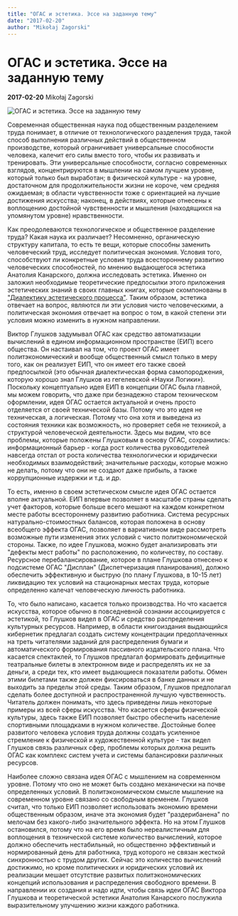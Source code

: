 ```yaml
---
title: "ОГАС и эстетика. Эссе на заданную тему"
date: "2017-02-20"
author: "Mikołaj Zagorski"
---
```


# ОГАС и эстетика. Эссе на заданную тему

**2017-02-20** Mikołaj Zagorski

![ОГАС и эстетика. Эссе на заданную тему](http://uacomputing.com/wp-content/uploads/2012/05/01_Glushkov_port.jpg)

Современная общественная наука под общественным разделением труда понимает, в отличие от технологического разделения труда, такой способ выполнения различных действий в общественном производстве, который ограничивает универсальные способности человека, калечит его силы вместо того, чтобы их развивать и тренировать. Эти универсальные способности, согласно современных взглядов, концентрируются в мышлении на самом лучшем уровне, который только был выработан; в физической культуре - на уровне, достаточном для продолжительности жизни не короче, чем средняя ожидаемая; в области чувственности тоже с ориентацией на лучшие достижения искусства; наконец, в действиях, которые отнесены к воплощению достойной чувственности и мышления (находящихся на упомянутом уровне) нравственности.

Как преодолеваются технологическое и общественное разделение труда? Какая наука их различает? Несомненно, органическую структуру капитала, то есть те вещи, которые способны заменить человеческий труд, исследует политическая экономия. Условия того, способствуют ли конкретные условия труда всестороннему развитию человеческих способностей, по мнению выдающегося эстетика Анатолия Канарского, должна исследовать эстетика. Именно он заложил необходимые теоретические предпосылки этого приложения эстетических знаний в своих главных книгах, которые скомпонованы в ["Диалектику эстетического процесса"](https://clck.yandex.ru/redir/dv/*data=url%3Dhttp%253A%252F%252Fpropaganda-journal.net%252Flibrary.php%26ts%3D1487622574%26uid%3D9684191991487451295&sign=242eff9f599b3d97a042d4142faae644&keyno=1). Таким образом, эстетика отвечает на вопрос, являются ли эти условия чисто человеческими, а политическая экономия отвечает на вопрос о том, в какой степени эти условия можно изменить в нужном направлении.

Виктор Глушков задумывал ОГАС как средство автоматизации вычислений в едином информационном пространстве (ЕИП) всего общества. Он настаивал на том, что проект ОГАС имеет политэкономический и вообще общественный смысл только в меру того, как он реализует ЕИП, что он имеет его также своей предпосылкой (это обычная диалектическая форма самопороджения, которую хорошо знал Глушков из гегелевской «Науки Логики»). Поскольку концептуально идея ЕИП в концепции ОГАС была главной, мы можем говорить, что даже при безнадежно старом техническом оформлении, идея ОГАС остается актуальной и очень просто отделяется от своей технической базы. Потому что это идея не техническая, а логическая. Потому что она хотя и выведена из состояния техники как возможность, но проверяет себя не техникой, а структурой человеческой деятельности. Здесь мы видим, что все проблемы, которые положены Глушковым в основу ОГАС, сохранились: информационный барьер - когда рост количества руководителей навсегда отстал от роста количества технологически и юридически необходимых взаимодействий; значительные расходы, которые можно не делать, потому что они не создают даже прибыль, а также коррупционные издержки и т.д. и др.

То есть, именно в своем эстетическом смысле идея ОГАС остается вполне актуальной. ЕИП впервые позволяет в масштабе страны сделать учет факторов, которые больше всего мешают на каждом конкретном месте работы всестороннему развитию работника. Система ресурсных натурально-стоимостных балансов, которая положена в основу всеобщего эффекта ОГАС, позволяет в вариативном виде рассмотреть возможные пути изменения этих условий с чисто политэкономической стороны. Также, по идее Глушкова, можно будет анализировать эти "дефекты мест работы" по расположению, по количеству, по составу. Ресурсное перебалансирование, которое в плане Глушкова отнесено к подсистеме ОГАС "Дисплан" (Диспетчеризация планирования), должно обеспечить эффективную и быструю (по плану Глушкова, в 10-15 лет) ликвидацию тех условий на стационарных местах труда, которые определенно калечат человеческую личность работника.

То, что было написано, касается только производства. Но что касается искусства, которое обычно в повседневной сознании ассоциируется с эстетикой, то Глушков видел в ОГАС и средство распределения культурных ресурсов. Например, в области книгоиздания выдающийся кибернетик предлагал создать систему концентрации предоплаченных на треть читателями заданий для распределения бумаги и автоматического формирования пассивного издательского плана. Что касается спектаклей, то Глушков предлагал формировать дефицитные театральные билеты в электронном виде и распределять их не за деньги, а среди тех, кто имеет выдающиеся показатели работы. Обмен этими билетами также должен фиксироваться в банке данных и не выходить за пределы этой среды. Таким образом, Глушков предполагал сделать более доступной и распространенной лучшую чувственность. Читатель должен понимать, что здесь приведены лишь некоторые примеры из всей сферы искусства. Что касается сферы физической культуры, здесь также ЕИП позволяет быстро обеспечить население спортивными площадками в нужном количестве. Достойные более развитого человека условия труда должны создать усиленное стремление к физической и художественной культуре - так видел Глушков связь различных сфер, проблемы которых должна решить ОГАС как комплекс систем учета и системы балансировки различных ресурсов.

Наиболее сложно связана идея ОГАС с мышлением на современном уровне. Потому что оно не может быть создано механически на почве определенных условий. В политэкономическом смысле мышление на современном уровне связано со свободным временем. Глушков считал, что только ЕИП позволяет использовать экономию времени общественным образом, иначе эта экономия будет "раздерибанена" по мелочам без какого-либо значительного эффекта. Но на этом Глушков остановился, потому что на его время было нереалистичным для воплощения в технической системе количество вычислений, которое должно обеспечить нестабильный, но общественно эффективный и нормированный день для работника, труд которого не связан жесткой синхронностью с трудом других. Сейчас это количество вычислений достижимо, но кроме политических и юридических условий их реализации мешает отсутствие развитых политэкономических концепций использования и распределения свободного времени. В направлении их создания и надо идти, чтобы связь идеи ОГАС Виктора Глушкова и теоретической эстетики Анатолия Канарского послужила выразительному улучшению жизни каждого работника.